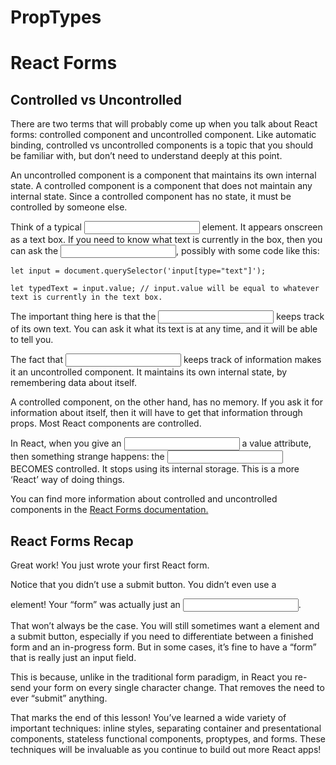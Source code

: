 # PropTypes

# React Forms

## Controlled vs Uncontrolled

There are two terms that will probably come up when you talk about React forms: controlled component and uncontrolled component. Like automatic binding, controlled vs uncontrolled components is a topic that you should be familiar with, but don’t need to understand deeply at this point.

An uncontrolled component is a component that maintains its own internal state. A controlled component is a component that does not maintain any internal state. Since a controlled component has no state, it must be controlled by someone else.

Think of a typical <input type='text' /> element. It appears onscreen as a text box. If you need to know what text is currently in the box, then you can ask the <input />, possibly with some code like this:

```
let input = document.querySelector('input[type="text"]');

let typedText = input.value; // input.value will be equal to whatever text is currently in the text box.
```

The important thing here is that the <input /> keeps track of its own text. You can ask it what its text is at any time, and it will be able to tell you.

The fact that <input /> keeps track of information makes it an uncontrolled component. It maintains its own internal state, by remembering data about itself.

A controlled component, on the other hand, has no memory. If you ask it for information about itself, then it will have to get that information through props. Most React components are controlled.

In React, when you give an <input /> a value attribute, then something strange happens: the <input /> BECOMES controlled. It stops using its internal storage. This is a more ‘React’ way of doing things.

You can find more information about controlled and uncontrolled components in the [React Forms documentation.](https://reactjs.org/docs/forms.html)

## React Forms Recap

Great work! You just wrote your first React form.

Notice that you didn’t use a submit button. You didn’t even use a <form> element! Your “form” was actually just an <input />.

That won’t always be the case. You will still sometimes want a <form> element and a submit button, especially if you need to differentiate between a finished form and an in-progress form. But in some cases, it’s fine to have a “form” that is really just an input field.

This is because, unlike in the traditional form paradigm, in React you re-send your form on every single character change. That removes the need to ever “submit” anything.

That marks the end of this lesson! You’ve learned a wide variety of important techniques: inline styles, separating container and presentational components, stateless functional components, proptypes, and forms. These techniques will be invaluable as you continue to build out more React apps!
